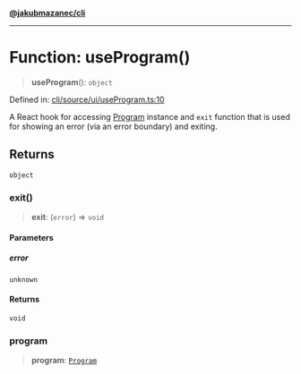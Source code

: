 [**@jakubmazanec/cli**](../README.md)

---

# Function: useProgram()

> **useProgram**(): `object`

Defined in:
[cli/source/ui/useProgram.ts:10](https://github.com/jakubmazanec/tools/blob/0373298af23ca7b778987184cd6fcccd21ae54be/packages/cli/source/ui/useProgram.ts#L10)

A React hook for accessing [Program](../classes/Program.md) instance and `exit` function that is
used for showing an error (via an error boundary) and exiting.

## Returns

`object`

### exit()

> **exit**: (`error`) => `void`

#### Parameters

##### error

`unknown`

#### Returns

`void`

### program

> **program**: [`Program`](../classes/Program.md)
